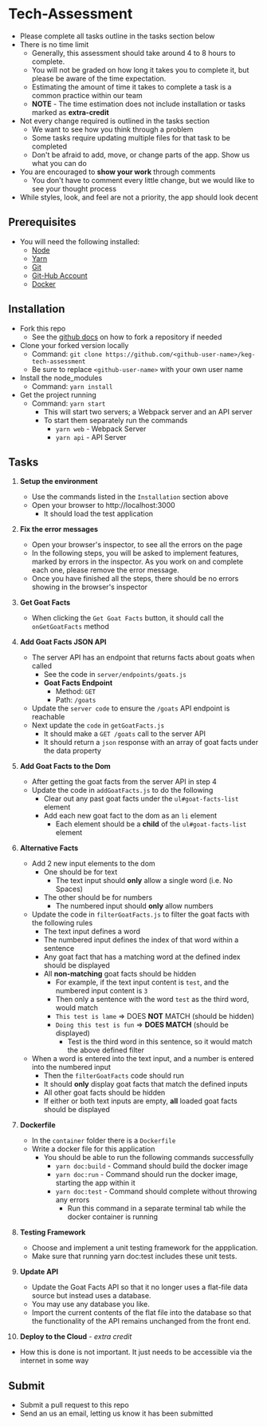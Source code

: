 # Tech-Assessment
  * Please complete all tasks outline in the tasks section below
  * There is no time limit
    * Generally, this assessment should take around 4 to 8 hours to complete.
    * You will not be graded on how long it takes you to complete it, but please be aware of the time expectation.
    * Estimating the amount of time it takes to complete a task is a common practice within our team
    * **NOTE** - The time estimation does not include installation or tasks marked as **extra-credit**
  * Not every change required is outlined in the tasks section
    * We want to see how you think through a problem
    * Some tasks require updating multiple files for that task to be completed
    * Don't be afraid to add, move, or change parts of the app. Show us what you can do
  * You are encouraged to **show your work** through comments
    * You don't have to comment every little change, but we would like to see your thought process
  * While styles, look, and feel are not a priority, the app should look decent

## Prerequisites
  * You will need the following installed:
    * [Node](https://nodejs.org/en/download/)
    * [Yarn](https://classic.yarnpkg.com/en/docs/install)
    * [Git](https://git-scm.com/)
    * [Git-Hub Account](https://github.com/)
    * [Docker](https://www.docker.com/)

## Installation
  * Fork this repo
    * See the [github docs](https://docs.github.com/en/github/getting-started-with-github/fork-a-repo) on how to fork a repository if needed
  * Clone your forked version locally
    * Command: `git clone https://github.com/<github-user-name>/keg-tech-assessment`
    * Be sure to replace `<github-user-name>` with your own user name
  * Install the node_modules
    * Command: `yarn install`
  * Get the project running
    * Command: `yarn start`
      * This will start two servers; a Webpack server and an API server
      * To start them separately run the commands
        * `yarn web` - Webpack Server
        * `yarn api` - API Server

## Tasks

1. **Setup the environment**
   * Use the commands listed in the `Installation` section above
   * Open your browser to http://localhost:3000
     * It should load the test application

2. **Fix the error messages**
   * Open your browser's inspector, to see all the errors on the page
   * In the following steps, you will be asked to implement features, marked by errors in the inspector. As you work on and complete each one, please remove the error message.
   * Once you have finished all the steps, there should be no errors showing in the browser's inspector

3. **Get Goat Facts**
   * When clicking the `Get Goat Facts` button, it should call the `onGetGoatFacts` method

4. **Add Goat Facts JSON API**
   * The server API has an endpoint that returns facts about goats when called
     * See the code in `server/endpoints/goats.js`
     * **Goat Facts Endpoint**
       * Method: `GET`
       * Path: `/goats`
   * Update the `server code` to ensure the `/goats` API endpoint is reachable
   * Next update the `code` in `getGoatFacts.js`
     * It should make a `GET /goats` call to the server API
     * It should return a `json` response with an array of goat facts under the data property

5. **Add Goat Facts to the Dom**
   * After getting the goat facts from the server API in step 4
   * Update the code in `addGoatFacts.js` to do the following
     * Clear out any past goat facts under the `ul#goat-facts-list` element
     * Add each new goat fact to the dom as an `li` element
       * Each element should be a **child** of the `ul#goat-facts-list` element

6. **Alternative Facts**
   * Add 2 new input elements to the dom
     * One should be for text
       * The text input should **only** allow a single word (i.e. No Spaces)
     * The other should be for numbers
       * The numbered input should **only** allow numbers
   * Update the code in `filterGoatFacts.js` to filter the goat facts with the following rules
     * The text input defines a word
     * The numbered input defines the index of that word within a sentence
     * Any goat fact that has a matching word at the defined index should be displayed
     * All **non-matching** goat facts should be hidden
       * For example, if the text input content is `test`, and the numbered input content is `3`
       * Then only a sentence with the word `test` as the third word, would match
       * `This test is lame` => DOES **NOT** MATCH (should be hidden)
       * `Doing this test is fun` => **DOES MATCH** (should be displayed)
         * Test is the third word in this sentence, so it would match the above defined filter
   * When a word is entered into the text input, and a number is entered into the numbered input
     * Then the `filterGoatFacts` code should run
     * It should **only** display goat facts that match the defined inputs
     * All other goat facts should be hidden
     * If either or both text inputs are empty, **all** loaded goat facts should be displayed

7. **Dockerfile**
   * In the `container` folder there is a `Dockerfile`
   * Write a docker file for this application
     * You should be able to run the following commands successfully
       * `yarn doc:build` - Command should build the docker image
       * `yarn doc:run` - Command should run the docker image, starting the app within it
       * `yarn doc:test` - Command should complete without throwing any errors
         * Run this command in a separate terminal tab while the docker container is running

8. **Testing Framework**
   * Choose and implement a unit testing framework for the appplication.
   * Make sure that running yarn doc:test includes these unit tests.

9. **Update API**
   * Update the Goat Facts API so that it no longer uses a flat-file data source but instead uses a database.
   * You may use any database you like.
   * Import the current contents of the flat file into the database so that the functionality of the API remains unchanged from the front end.

10. **Deploy to the Cloud** - *extra credit*
   * How this is done is not important. It just needs to be accessible via the internet in some way

## Submit
   * Submit a pull request to this repo
   * Send an us an email, letting us know it has been submitted

